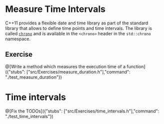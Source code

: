 # Measure Time Intervals
C++11 provides a flexible date and time library as part of the standard library that allows to define time points and time intervals. The library is called [`chrono`](http://en.cppreference.com/w/cpp/chrono) and is available in the `<chrono>` header in the `std::chrono` namespace.

## Exercise

@[Write a method which measures the execution time of a function]({"stubs": ["src/Exercises/measure_duration.h"],"command": "./test_measure_duration"})

# Time intervals
@[Fix the TODOs]({"stubs": ["src/Exercises/time_intervals.h"],"command": "./test_time_intervals"})
